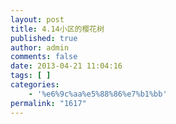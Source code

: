 ```yaml
---
layout: post
title: 4.14小区的樱花树
published: true
author: admin
comments: false
date: 2013-04-21 11:04:16
tags: [ ]
categories:
    - '%e6%9c%aa%e5%88%86%e7%b1%bb'
permalink: "1617"
---
```

[][1] [][2]

 [1]: http://xujianian.com/jx/wp-content/uploads/2013/04/IMG_20130414_080456_resize.jpg
 [2]: http://xujianian.com/jx/wp-content/uploads/2013/04/IMG_20130414_080420_resize.jpg